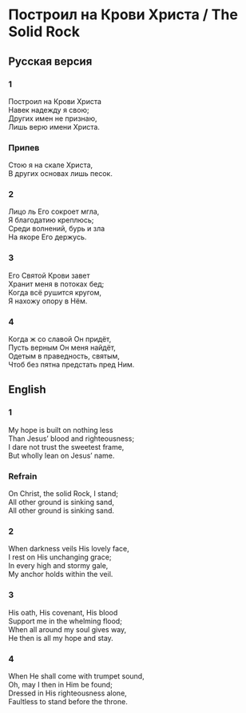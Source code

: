 # Построил на Крови Христа / The Solid Rock
## Русская версия  

### 1
Построил на Крови Христа  
Навек надежду я свою;  
Других имен не признаю,  
Лишь верю имени Христа.  

### Припев
Стою я на скале Христа,  
В других основах лишь песок.  

### 2
Лицо ль Его сокроет мгла,  
Я благодатию креплюсь;  
Среди волнений, бурь и зла  
На якоре Его держусь.  

### 3
Его Святой Крови завет  
Хранит меня в потоках бед;  
Когда всё рушится кругом,  
Я нахожу опору в Нём.  

### 4
Когда ж со славой Он придёт,  
Пусть верным Он меня найдёт,  
Одетым в праведность, святым,  
Чтоб без пятна предстать пред Ним.  

## English  

### 1
My hope is built on nothing less  
Than Jesus’ blood and righteousness;  
I dare not trust the sweetest frame,  
But wholly lean on Jesus’ name.  

### Refrain
On Christ, the solid Rock, I stand;  
All other ground is sinking sand,  
All other ground is sinking sand.  

### 2
When darkness veils His lovely face,  
I rest on His unchanging grace;  
In every high and stormy gale,  
My anchor holds within the veil.  

### 3
His oath, His covenant, His blood  
Support me in the whelming flood;  
When all around my soul gives way,  
He then is all my hope and stay.  

### 4
When He shall come with trumpet sound,  
Oh, may I then in Him be found;  
Dressed in His righteousness alone,  
Faultless to stand before the throne.  
